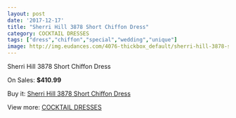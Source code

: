 ```yaml
---
layout: post
date: '2017-12-17'
title: "Sherri Hill 3878 Short Chiffon Dress"
category: COCKTAIL DRESSES
tags: ["dress","chiffon","special","wedding","unique"]
image: http://img.eudances.com/4076-thickbox_default/sherri-hill-3878-short-chiffon-dress.jpg
---
```

Sherri Hill 3878 Short Chiffon Dress

On Sales: **$410.99**
<a href="https://www.eudances.com/en/cocktail-dresses/1367-sherri-hill-3878-short-chiffon-dress.html"><amp-img layout="responsive" width="600" height="600" src="//img.eudances.com/4076-thickbox_default/sherri-hill-3878-short-chiffon-dress.jpg" alt="Sherri Hill 3878 Short Chiffon Dress 0" /></a>
<a href="https://www.eudances.com/en/cocktail-dresses/1367-sherri-hill-3878-short-chiffon-dress.html"><amp-img layout="responsive" width="600" height="600" src="//img.eudances.com/4081-thickbox_default/sherri-hill-3878-short-chiffon-dress.jpg" alt="Sherri Hill 3878 Short Chiffon Dress 1" /></a>
<a href="https://www.eudances.com/en/cocktail-dresses/1367-sherri-hill-3878-short-chiffon-dress.html"><amp-img layout="responsive" width="600" height="600" src="//img.eudances.com/4080-thickbox_default/sherri-hill-3878-short-chiffon-dress.jpg" alt="Sherri Hill 3878 Short Chiffon Dress 2" /></a>
<a href="https://www.eudances.com/en/cocktail-dresses/1367-sherri-hill-3878-short-chiffon-dress.html"><amp-img layout="responsive" width="600" height="600" src="//img.eudances.com/4079-thickbox_default/sherri-hill-3878-short-chiffon-dress.jpg" alt="Sherri Hill 3878 Short Chiffon Dress 3" /></a>
<a href="https://www.eudances.com/en/cocktail-dresses/1367-sherri-hill-3878-short-chiffon-dress.html"><amp-img layout="responsive" width="600" height="600" src="//img.eudances.com/4078-thickbox_default/sherri-hill-3878-short-chiffon-dress.jpg" alt="Sherri Hill 3878 Short Chiffon Dress 4" /></a>
<a href="https://www.eudances.com/en/cocktail-dresses/1367-sherri-hill-3878-short-chiffon-dress.html"><amp-img layout="responsive" width="600" height="600" src="//img.eudances.com/4077-thickbox_default/sherri-hill-3878-short-chiffon-dress.jpg" alt="Sherri Hill 3878 Short Chiffon Dress 5" /></a>

Buy it: [Sherri Hill 3878 Short Chiffon Dress](https://www.eudances.com/en/cocktail-dresses/1367-sherri-hill-3878-short-chiffon-dress.html "Sherri Hill 3878 Short Chiffon Dress")

View more: [COCKTAIL DRESSES](https://www.eudances.com/en/14-cocktail-dresses "COCKTAIL DRESSES")